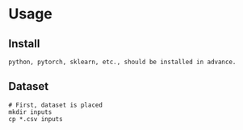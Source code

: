 # Usage

## Install
```
python, pytorch, sklearn, etc., should be installed in advance.
```

## Dataset
```
# First, dataset is placed 
mkdir inputs
cp *.csv inputs
```


